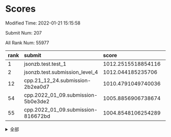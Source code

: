 # Scores

Modified Time: 2022-01-21 15:15:58

Submit Num: 207

All Rank Num: 55977

| rank |               submit               |       score        |       sigma        | pk_num |
| :--- | :--------------------------------- | :----------------- | :----------------- | :----- |
| 1    | jsonzb.test.test_1                 | 1012.2515518854116 | 0.7820767125925208 | 1084   |
| 2    | jsonzb.test.submission_level_4     | 1012.044185235706  | 0.8044604406359496 | 1080   |
| 12   | cpp.21_12_24.submission-2b2ea0d7   | 1010.4791049740036 | 0.7940588643493086 | 1083   |
| 54   | cpp.2022_01_09.submission-5b0e3de2 | 1005.8856906738674 | 0.7263384636574404 | 1077   |
| 55   | cpp.2022_01_09.submission-816672bd | 1004.8548106254289 | 0.7033847323415591 | 1084   |


<details>
<summary>全部</summary>

| rank |                 submit                 |       score        |       sigma        | pk_num |
| :--- | :------------------------------------- | :----------------- | :----------------- | :----- |
| 1    | jsonzb.test.test_1                     | 1012.2515518854116 | 0.7820767125925208 | 1084   |
| 2    | jsonzb.test.submission_level_4         | 1012.044185235706  | 0.8044604406359496 | 1080   |
| 3    | gobigger.level_3.submission_level_3_0  | 1011.3603707767895 | 0.7580439841638094 | 1081   |
| 4    | gobigger.level_3.submission_level_3_49 | 1011.281536728636  | 0.785768659664865  | 1081   |
| 5    | gobigger.level_3.submission_level_3_45 | 1011.045778295402  | 0.7776095355353694 | 1084   |
| 6    | gobigger.level_3.submission_level_3_44 | 1010.9599303200705 | 0.7668200883832249 | 1081   |
| 7    | gobigger.level_3.submission_level_3_35 | 1010.8664604389692 | 0.758138472954581  | 1085   |
| 8    | gobigger.level_3.submission_level_3_4  | 1010.7724592726113 | 0.7651512548955808 | 1079   |
| 9    | gobigger.level_3.submission_level_3_19 | 1010.727623912566  | 0.7679016321004695 | 1084   |
| 10   | gobigger.level_3.submission_level_3_9  | 1010.6456275455987 | 0.7655345357450732 | 1082   |
| 11   | gobigger.level_3.submission_level_3_13 | 1010.502914329421  | 0.7533165624916776 | 1086   |
| 12   | cpp.21_12_24.submission-2b2ea0d7       | 1010.4791049740036 | 0.7940588643493086 | 1083   |
| 13   | gobigger.level_3.submission_level_3_48 | 1010.457221583942  | 0.76934554901234   | 1080   |
| 14   | gobigger.level_3.submission_level_3_40 | 1010.4242833789492 | 0.7579978148907861 | 1084   |
| 15   | gobigger.level_3.submission_level_3_16 | 1010.2045027023871 | 0.757734140305114  | 1083   |
| 16   | gobigger.level_3.submission_level_3_15 | 1010.1983013013695 | 0.7754163958126999 | 1088   |
| 17   | gobigger.level_3.submission_level_3_25 | 1010.1853454840563 | 0.7929459525021384 | 1078   |
| 18   | gobigger.level_3.submission_level_3_28 | 1010.135838053006  | 0.7401003629292849 | 1082   |
| 19   | gobigger.level_3.submission_level_3_39 | 1010.1121242268265 | 0.7595433000226195 | 1085   |
| 20   | gobigger.level_3.submission_level_3_1  | 1010.0423137044651 | 0.7719867973722899 | 1079   |
| 21   | gobigger.level_3.submission_level_3_42 | 1010.0084426943292 | 0.7747611268958309 | 1082   |
| 22   | gobigger.level_3.submission_level_3_6  | 1009.9871457608298 | 0.7665449698960357 | 1078   |
| 23   | gobigger.level_3.submission_level_3_24 | 1009.9838300604828 | 0.751461809313245  | 1080   |
| 24   | gobigger.level_3.submission_level_3_11 | 1009.9238430952682 | 0.7481595285718693 | 1078   |
| 25   | gobigger.level_3.submission_level_3_18 | 1009.8606868512456 | 0.7585924136201694 | 1080   |
| 26   | gobigger.level_3.submission_level_3_27 | 1009.8564140290016 | 0.7461794379950049 | 1078   |
| 27   | gobigger.level_3.submission_level_3_21 | 1009.7859282335239 | 0.7541430073608394 | 1078   |
| 28   | gobigger.level_3.submission_level_3_17 | 1009.7473277361815 | 0.7728866276846577 | 1077   |
| 29   | gobigger.level_3.submission_level_3_31 | 1009.6696108621063 | 0.7468822665287023 | 1079   |
| 30   | gobigger.level_3.submission_level_3_22 | 1009.6681784179077 | 0.7478481820534277 | 1087   |
| 31   | gobigger.level_3.submission_level_3_26 | 1009.6513835277815 | 0.751652991756889  | 1082   |
| 32   | gobigger.level_3.submission_level_3_23 | 1009.6199604836116 | 0.762552463990044  | 1081   |
| 33   | gobigger.level_3.submission_level_3_33 | 1009.5847219793859 | 0.7387139421213029 | 1082   |
| 34   | gobigger.level_3.submission_level_3_32 | 1009.5768838019738 | 0.7688613695638775 | 1082   |
| 35   | gobigger.level_3.submission_level_3_2  | 1009.5404467402058 | 0.7388603650158799 | 1080   |
| 36   | gobigger.level_3.submission_level_3_34 | 1009.5254057555815 | 0.7639132330099812 | 1080   |
| 37   | gobigger.level_3.submission_level_3_14 | 1009.5168867621078 | 0.7491942866156525 | 1085   |
| 38   | gobigger.level_3.submission_level_3_43 | 1009.4293784863125 | 0.7432666405109734 | 1086   |
| 39   | gobigger.level_3.submission_level_3_7  | 1009.4025623971294 | 0.7479942603356161 | 1079   |
| 40   | gobigger.level_3.submission_level_3_38 | 1009.3626877753567 | 0.7597677073497732 | 1081   |
| 41   | gobigger.level_3.submission_level_3_30 | 1009.3010284085846 | 0.7531554058365457 | 1081   |
| 42   | gobigger.level_3.submission_level_3_8  | 1009.2923498879582 | 0.7644589557310407 | 1085   |
| 43   | gobigger.level_3.submission_level_3_46 | 1009.2364170884047 | 0.746080221465226  | 1081   |
| 44   | gobigger.level_3.submission_level_3_20 | 1009.1970273446829 | 0.7437041389588097 | 1079   |
| 45   | gobigger.level_3.submission_level_3_3  | 1009.0988671694879 | 0.7537181891331284 | 1080   |
| 46   | gobigger.level_3.submission_level_3_47 | 1008.9958675906388 | 0.7467136259145069 | 1083   |
| 47   | gobigger.level_3.submission_level_3_12 | 1008.9737896177334 | 0.7583206834353069 | 1080   |
| 48   | gobigger.level_3.submission_level_3_41 | 1008.9487655732427 | 0.7418337630857683 | 1082   |
| 49   | gobigger.level_3.submission_level_3_5  | 1008.6114225307325 | 0.7468678163272304 | 1082   |
| 50   | gobigger.level_3.submission_level_3_36 | 1008.5949855041846 | 0.7611232169599712 | 1082   |
| 51   | gobigger.level_3.submission_level_3_10 | 1008.5507611138052 | 0.7278402503705785 | 1082   |
| 52   | gobigger.level_3.submission_level_3_29 | 1008.5454613936431 | 0.7619576313492753 | 1081   |
| 53   | gobigger.level_3.submission_level_3_37 | 1008.0267646981448 | 0.7506688825742023 | 1083   |
| 54   | cpp.2022_01_09.submission-5b0e3de2     | 1005.8856906738674 | 0.7263384636574404 | 1077   |
| 55   | cpp.2022_01_09.submission-816672bd     | 1004.8548106254289 | 0.7033847323415591 | 1084   |
| 56   | gobigger.level_1.submission_level_1_30 | 1004.6504457540449 | 0.7210325430646397 | 1083   |
| 57   | gobigger.level_1.submission_level_1_3  | 1004.5061023999416 | 0.7063398092226877 | 1081   |
| 58   | gobigger.level_1.submission_level_1_27 | 1004.456143744384  | 0.712267275604296  | 1086   |
| 59   | gobigger.level_1.submission_level_1_35 | 1004.4547159657371 | 0.7181764974768382 | 1077   |
| 60   | gobigger.level_1.submission_level_1_34 | 1004.3433825797597 | 0.7097042021793686 | 1082   |
| 61   | gobigger.level_1.submission_level_1_29 | 1004.0536746373526 | 0.7154913154493839 | 1081   |
| 62   | gobigger.level_1.submission_level_1_6  | 1004.036641226532  | 0.7258494921930159 | 1082   |
| 63   | gobigger.level_1.submission_level_1_20 | 1004.0071988294314 | 0.717581021892508  | 1081   |
| 64   | gobigger.level_1.submission_level_1_22 | 1003.8824609299157 | 0.7162212191340026 | 1083   |
| 65   | gobigger.level_1.submission_level_1_26 | 1003.8811201965674 | 0.7125865401364316 | 1084   |
| 66   | gobigger.level_1.submission_level_1_15 | 1003.8475038096636 | 0.7173711560735562 | 1083   |
| 67   | gobigger.level_1.submission_level_1_41 | 1003.832541121706  | 0.7119668558821493 | 1088   |
| 68   | gobigger.level_1.submission_level_1_12 | 1003.8262266588363 | 0.7167445489922459 | 1081   |
| 69   | gobigger.level_1.submission_level_1_24 | 1003.8142200908225 | 0.7204447671924071 | 1080   |
| 70   | gobigger.level_1.submission_level_1_31 | 1003.8134573865216 | 0.7248439542809199 | 1084   |
| 71   | gobigger.level_1.submission_level_1_11 | 1003.798845254689  | 0.7076878885889505 | 1087   |
| 72   | gobigger.level_1.submission_level_1_48 | 1003.6348544857652 | 0.7152692623722537 | 1077   |
| 73   | gobigger.level_1.submission_level_1_13 | 1003.6293563602844 | 0.712404959140912  | 1085   |
| 74   | gobigger.level_1.submission_level_1_25 | 1003.5714139855723 | 0.7134356215129941 | 1081   |
| 75   | gobigger.level_1.submission_level_1_21 | 1003.5155473149182 | 0.7138787899870539 | 1086   |
| 76   | gobigger.level_1.submission_level_1_19 | 1003.4596591227089 | 0.7187974486518554 | 1075   |
| 77   | gobigger.level_1.submission_level_1_46 | 1003.456268352003  | 0.7166856204617919 | 1081   |
| 78   | gobigger.level_1.submission_level_1_47 | 1003.4376592608612 | 0.7171010974857078 | 1084   |
| 79   | gobigger.level_1.submission_level_1_9  | 1003.4013558926528 | 0.7081541057823764 | 1085   |
| 80   | gobigger.level_1.submission_level_1_7  | 1003.3451467001381 | 0.7157438298209409 | 1083   |
| 81   | gobigger.level_1.submission_level_1_16 | 1003.2346766449671 | 0.7095012562649988 | 1081   |
| 82   | gobigger.level_1.submission_level_1_23 | 1003.1636465157374 | 0.7150707709761607 | 1085   |
| 83   | gobigger.level_1.submission_level_1_18 | 1003.155689714899  | 0.7116154232257679 | 1082   |
| 84   | gobigger.level_1.submission_level_1_33 | 1003.1166945926385 | 0.7227591074283053 | 1078   |
| 85   | gobigger.level_1.submission_level_1_8  | 1003.0876312353975 | 0.7268767216037071 | 1084   |
| 86   | gobigger.level_1.submission_level_1_0  | 1003.051917193548  | 0.7209267043394832 | 1086   |
| 87   | gobigger.level_1.submission_level_1_28 | 1002.8958983434636 | 0.7020010134068185 | 1078   |
| 88   | gobigger.level_1.submission_level_1_32 | 1002.8611046081394 | 0.7190537306355234 | 1083   |
| 89   | gobigger.level_1.submission_level_1_49 | 1002.8568476063203 | 0.7289012386304156 | 1081   |
| 90   | gobigger.level_1.submission_level_1_43 | 1002.7982021401482 | 0.7131374188075674 | 1080   |
| 91   | gobigger.level_1.submission_level_1_39 | 1002.7896289266592 | 0.7203775998524221 | 1084   |
| 92   | gobigger.level_1.submission_level_1_14 | 1002.703792825472  | 0.718027093960618  | 1083   |
| 93   | gobigger.level_1.submission_level_1_10 | 1002.5362781781771 | 0.7169969747610767 | 1080   |
| 94   | gobigger.level_1.submission_level_1_1  | 1002.4511354704413 | 0.7120527842819818 | 1086   |
| 95   | gobigger.level_1.submission_level_1_40 | 1002.4137118068376 | 0.7034938412245403 | 1078   |
| 96   | gobigger.level_1.submission_level_1_2  | 1002.2968772911654 | 0.7102044136996629 | 1079   |
| 97   | gobigger.level_1.submission_level_1_17 | 1002.2883836321278 | 0.7158673142169399 | 1079   |
| 98   | gobigger.level_1.submission_level_1_5  | 1002.2131577721626 | 0.716287075360059  | 1084   |
| 99   | gobigger.level_1.submission_level_1_37 | 1002.1419207212123 | 0.7098040647190521 | 1080   |
| 100  | gobigger.level_1.submission_level_1_38 | 1002.0926745551351 | 0.7132656870560682 | 1078   |
| 101  | gobigger.level_1.submission_level_1_45 | 1002.0395033403888 | 0.7173816227252001 | 1082   |
| 102  | gobigger.level_1.submission_level_1_44 | 1002.0219051210186 | 0.7067600829282211 | 1082   |
| 103  | gobigger.level_1.submission_level_1_4  | 1001.8692687440268 | 0.7265141474194176 | 1088   |
| 104  | gobigger.level_1.submission_level_1_36 | 1001.6557929915823 | 0.7083129847326468 | 1079   |
| 105  | gobigger.level_1.submission_level_1_42 | 1000.9740772957955 | 0.7058780508774628 | 1084   |
| 106  | gobigger.random.submission_random_24   | 997.3252081889377  | 0.7066444958379113 | 1079   |
| 107  | gobigger.random.submission_random_20   | 997.2682180448941  | 0.7173165149767449 | 1084   |
| 108  | gobigger.random.submission_random_32   | 997.1954221500754  | 0.7147369732487456 | 1079   |
| 109  | gobigger.random.submission_random_9    | 997.1695167414032  | 0.6972827273561556 | 1083   |
| 110  | gobigger.random.submission_random_2    | 997.0645903422771  | 0.7181830866138659 | 1079   |
| 111  | gobigger.random.submission_random_26   | 996.7931514168707  | 0.7133250516092248 | 1085   |
| 112  | gobigger.random.submission_random_8    | 996.6300121432395  | 0.7032671759506592 | 1080   |
| 113  | gobigger.random.submission_random_37   | 996.6295014721421  | 0.7068668507647352 | 1082   |
| 114  | gobigger.random.submission_random_15   | 996.6044964051823  | 0.7189194309779253 | 1078   |
| 115  | gobigger.random.submission_random_14   | 996.5230255753494  | 0.7162745531170513 | 1087   |
| 116  | gobigger.random.submission_random_25   | 996.503610274359   | 0.6959520623075903 | 1088   |
| 117  | gobigger.random.submission_random_17   | 996.4789137473783  | 0.6983606205774103 | 1084   |
| 118  | gobigger.random.submission_random_7    | 996.346213517127   | 0.7124961052098966 | 1080   |
| 119  | gobigger.random.submission_random_23   | 996.31803539491    | 0.7036790885537053 | 1078   |
| 120  | gobigger.random.submission_random_29   | 996.285733303578   | 0.705766713966646  | 1082   |
| 121  | gobigger.random.submission_random_18   | 996.2258928933719  | 0.7155402671455973 | 1081   |
| 122  | gobigger.random.submission_random_48   | 996.1857869155577  | 0.7086959208858022 | 1079   |
| 123  | gobigger.random.submission_random_36   | 996.1466927672878  | 0.7079916115422352 | 1077   |
| 124  | gobigger.random.submission_random_11   | 996.1072470449618  | 0.7050932615381745 | 1083   |
| 125  | gobigger.random.submission_random_40   | 996.0540454305815  | 0.7072562823165865 | 1086   |
| 126  | gobigger.random.submission_random_19   | 996.0536567083349  | 0.7009099075030663 | 1083   |
| 127  | gobigger.random.submission_random_12   | 996.0023305247629  | 0.7045703910598385 | 1082   |
| 128  | gobigger.random.submission_random_38   | 995.956242666417   | 0.7113061194098639 | 1082   |
| 129  | gobigger.random.submission_random_45   | 995.952662925668   | 0.7064674497126361 | 1080   |
| 130  | gobigger.random.submission_random_47   | 995.9129827944226  | 0.7229113648275748 | 1083   |
| 131  | gobigger.random.submission_random_39   | 995.8638518752873  | 0.7116000522332839 | 1084   |
| 132  | gobigger.random.submission_random_4    | 995.8235283234314  | 0.7083744151513063 | 1086   |
| 133  | gobigger.random.submission_random_28   | 995.7900095552001  | 0.7081727268764246 | 1083   |
| 134  | gobigger.random.submission_random_46   | 995.7635371606804  | 0.7163725988688331 | 1087   |
| 135  | gobigger.random.submission_random_16   | 995.7581034314264  | 0.7197581593908349 | 1077   |
| 136  | gobigger.random.submission_random_31   | 995.7498745377314  | 0.6986001120606105 | 1079   |
| 137  | gobigger.random.submission_random_13   | 995.7416782350433  | 0.7116558945424889 | 1081   |
| 138  | gobigger.random.submission_random_30   | 995.7365656654375  | 0.7227337317394257 | 1079   |
| 139  | gobigger.random.submission_random_27   | 995.6824405219968  | 0.7285488017874675 | 1078   |
| 140  | gobigger.random.submission_random_21   | 995.6478672889479  | 0.7105518648260992 | 1082   |
| 141  | gobigger.random.submission_random_49   | 995.576732450733   | 0.7110702142030301 | 1089   |
| 142  | gobigger.random.submission_random_22   | 995.4938569938747  | 0.7103792377072367 | 1079   |
| 143  | gobigger.random.submission_random_44   | 995.4449889519238  | 0.6980751595184922 | 1081   |
| 144  | gobigger.random.submission_random_1    | 995.4313299001602  | 0.706275849122308  | 1079   |
| 145  | gobigger.random.submission_random_43   | 995.3785748786834  | 0.7049105479648795 | 1080   |
| 146  | gobigger.random.submission_random_3    | 995.3466758973602  | 0.7080771746885486 | 1082   |
| 147  | gobigger.random.submission_random_42   | 995.3021709480485  | 0.7073106955595557 | 1082   |
| 148  | gobigger.random.submission_random_6    | 995.2853385496894  | 0.722258770986878  | 1085   |
| 149  | gobigger.random.submission_random_5    | 995.2405481883609  | 0.7094788664324723 | 1084   |
| 150  | gobigger.random.submission_random_0    | 995.0756812777937  | 0.7210046442703937 | 1082   |
| 151  | gobigger.random.submission_random_34   | 994.9861597021205  | 0.7110090640418666 | 1078   |
| 152  | gobigger.random.submission_random_35   | 994.9590972139163  | 0.7286124739853915 | 1084   |
| 153  | gobigger.random.submission_random_33   | 994.8921528001235  | 0.7419256974409181 | 1089   |
| 154  | gobigger.random.submission_random_41   | 994.8654462552006  | 0.7142164385359046 | 1082   |
| 155  | gobigger.random.submission_random_10   | 994.6720668156294  | 0.7257639755321228 | 1079   |
| 156  | gobigger.level_2.submission_level_2_44 | 994.2759492492     | 0.7407705778913966 | 1081   |
| 157  | gobigger.level_2.submission_level_2_20 | 994.0621896743205  | 0.734072443867597  | 1082   |
| 158  | gobigger.level_2.submission_level_2_21 | 994.0307925825665  | 0.7348797252292484 | 1080   |
| 159  | gobigger.level_2.submission_level_2_5  | 993.7217355572307  | 0.7448798123259778 | 1078   |
| 160  | gobigger.level_2.submission_level_2_12 | 993.4451916109475  | 0.7458923181833533 | 1083   |
| 161  | gobigger.level_2.submission_level_2_9  | 993.2585057364148  | 0.7319930978606158 | 1080   |
| 162  | gobigger.level_2.submission_level_2_23 | 993.1625295181568  | 0.7321684668315329 | 1083   |
| 163  | gobigger.level_2.submission_level_2_33 | 992.8398390408812  | 0.731227471579195  | 1080   |
| 164  | gobigger.level_2.submission_level_2_49 | 992.8246043600286  | 0.7339813972263499 | 1080   |
| 165  | gobigger.level_2.submission_level_2_43 | 992.7745718737693  | 0.7334506879801237 | 1081   |
| 166  | gobigger.level_2.submission_level_2_17 | 992.7701841004248  | 0.748285522566007  | 1082   |
| 167  | gobigger.level_2.submission_level_2_34 | 992.7398534442417  | 0.7302517886972445 | 1088   |
| 168  | gobigger.level_2.submission_level_2_1  | 992.7200349730782  | 0.7471397169045809 | 1077   |
| 169  | gobigger.level_2.submission_level_2_15 | 992.6040096003517  | 0.7359749550319661 | 1082   |
| 170  | gobigger.level_2.submission_level_2_36 | 992.482708624344   | 0.736647194241463  | 1083   |
| 171  | gobigger.level_2.submission_level_2_31 | 992.4759402912429  | 0.7529807095375034 | 1083   |
| 172  | gobigger.level_2.submission_level_2_7  | 992.4664452944621  | 0.7352746086039655 | 1084   |
| 173  | gobigger.level_2.submission_level_2_11 | 992.3945651626087  | 0.725221943528321  | 1082   |
| 174  | gobigger.level_2.submission_level_2_14 | 992.3356898401556  | 0.7356512476856071 | 1083   |
| 175  | gobigger.level_2.submission_level_2_29 | 992.2847376211477  | 0.7457430161554855 | 1082   |
| 176  | gobigger.level_2.submission_level_2_22 | 992.2814972438609  | 0.7383038922624721 | 1085   |
| 177  | gobigger.level_2.submission_level_2_18 | 992.1012805311993  | 0.7500787642207393 | 1085   |
| 178  | gobigger.level_2.submission_level_2_48 | 992.0855095489172  | 0.7415102126623003 | 1077   |
| 179  | gobigger.level_2.submission_level_2_40 | 992.0765189790686  | 0.7383567714450349 | 1083   |
| 180  | gobigger.level_2.submission_level_2_46 | 992.0675441822339  | 0.7572339747163244 | 1081   |
| 181  | gobigger.level_2.submission_level_2_4  | 992.0418401119387  | 0.7487050580193714 | 1081   |
| 182  | gobigger.level_2.submission_level_2_32 | 991.9821740316112  | 0.7507234130586469 | 1081   |
| 183  | gobigger.level_2.submission_level_2_27 | 991.9053034984606  | 0.7418829079645537 | 1083   |
| 184  | gobigger.level_2.submission_level_2_47 | 991.9019263291099  | 0.7426459782896231 | 1080   |
| 185  | gobigger.level_2.submission_level_2_0  | 991.881352841614   | 0.7451973334916553 | 1079   |
| 186  | gobigger.level_2.submission_level_2_45 | 991.8807890557415  | 0.7558948411456614 | 1085   |
| 187  | gobigger.level_2.submission_level_2_35 | 991.8122840326223  | 0.743807179744187  | 1079   |
| 188  | gobigger.level_2.submission_level_2_38 | 991.8086844822581  | 0.7398866775968779 | 1079   |
| 189  | gobigger.level_2.submission_level_2_19 | 991.787083433304   | 0.7564559765336104 | 1082   |
| 190  | gobigger.level_2.submission_level_2_24 | 991.6790365810252  | 0.7596527087837577 | 1080   |
| 191  | gobigger.level_2.submission_level_2_3  | 991.5742018913687  | 0.7407691023483095 | 1078   |
| 192  | gobigger.level_2.submission_level_2_6  | 991.4482302412214  | 0.7545158717881337 | 1077   |
| 193  | gobigger.level_2.submission_level_2_10 | 991.44428537206    | 0.7604577373201319 | 1079   |
| 194  | gobigger.level_2.submission_level_2_39 | 991.4120110583805  | 0.742526643006387  | 1080   |
| 195  | gobigger.level_2.submission_level_2_25 | 991.405732996876   | 0.7366946019555127 | 1085   |
| 196  | gobigger.level_2.submission_level_2_8  | 991.4024539522828  | 0.7573174922189219 | 1082   |
| 197  | gobigger.level_2.submission_level_2_26 | 991.3513732207406  | 0.7646715785511861 | 1077   |
| 198  | gobigger.level_2.submission_level_2_16 | 991.2916285121715  | 0.7373162270473408 | 1081   |
| 199  | gobigger.level_2.submission_level_2_37 | 991.2511606063939  | 0.764056009847203  | 1081   |
| 200  | gobigger.level_2.submission_level_2_42 | 991.1793325686368  | 0.7563088696420709 | 1081   |
| 201  | gobigger.level_2.submission_level_2_2  | 991.1494389052255  | 0.7552771547230046 | 1085   |
| 202  | gobigger.level_2.submission_level_2_13 | 991.0454879896099  | 0.7520898115277066 | 1081   |
| 203  | gobigger.level_2.submission_level_2_41 | 991.0228444816051  | 0.7681658679871888 | 1076   |
| 204  | gobigger.level_2.submission_level_2_30 | 990.9528544604523  | 0.7760488456411787 | 1085   |
| 205  | gobigger.level_2.submission_level_2_28 | 989.736179207962   | 0.7572141175418906 | 1082   |
| 206  | gobigger.none.submission_none_0        | 977.9999177884852  | 1.2857330201723294 | 1080   |
| 207  | gobigger.none.submission_none_1        | 976.5602328079503  | 1.3824460366860412 | 1082   |

</details>